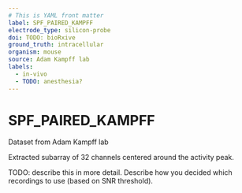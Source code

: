 ```yaml
---
# This is YAML front matter
label: SPF_PAIRED_KAMPFF
electrode_type: silicon-probe
doi: TODO: bioRxive
ground_truth: intracellular
organism: mouse
source: Adam Kampff lab
labels:
  - in-vivo
  - TODO: anesthesia?
---
```


# SPF_PAIRED_KAMPFF

Dataset from Adam Kampff lab

Extracted subarray of 32 channels centered around the activity peak.

TODO: describe this in more detail. Describe how you decided which recordings to use (based on SNR threshold).

